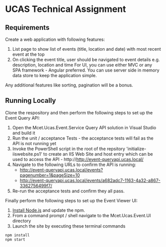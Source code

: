 # UCAS Technical Assignment

## Requirements
Create a web application with following features:
1. List page to show list of events (title, location and date) with most recent event at the top
1. On clicking the event title, user should be navigated to event details e.g. description, location and time
For UI, you can use either MVC or any SPA framework - Angular preferred. You can use server side in memory data store to keep the application simple.
 
Any additional features like sorting, pagination will be a bonus.

## Running Locally
Clone the respository and then perform the following steps to set up the Event Query API:

1. Open the Mcet.Ucas.Event.Service Query API solution in Visual Studio and build it
1. Run the unit / acceptance Tests - the acceptance tests will fail as the API is not running yet 
1. Invoke the PowerShell script in the root of the repsitory 'initialize-iiswebsite.ps1' to create an IIS Web Site and host entry which can be used to access the API - http://http://event-queryapi.ucas.local/
1. Navigate to the following URLs to confirm the API is running:
   - http://event-queryapi.ucas.local/events?pagenumber=1&pageSize=10
   - http://event-queryapi.ucas.local/events/a682adc7-1163-4a32-a867-3362756499f7/
1. Re-run the acceptance tests and confirm they all pass.

Finally perform the following steps to set up the Event Viewer UI:

1. [Install Node.js](https://docs.npmjs.com/getting-started/installing-node) and update the npm.
1. From a command prompt / shell navigate to the Mcet.Ucas.Event.UI directory
1. Launch the site by executing these terminal commands  
```
npm install
npm start
```